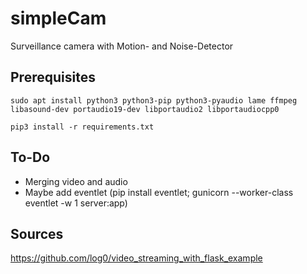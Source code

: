 # simpleCam

Surveillance camera with Motion- and Noise-Detector

## Prerequisites
```
sudo apt install python3 python3-pip python3-pyaudio lame ffmpeg libasound-dev portaudio19-dev libportaudio2 libportaudiocpp0
```

```
pip3 install -r requirements.txt
```

## To-Do
- Merging video and audio
- Maybe add eventlet (pip install eventlet; gunicorn --worker-class eventlet -w 1 server:app)

## Sources
https://github.com/log0/video_streaming_with_flask_example
